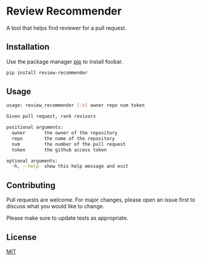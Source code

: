 # Review Recommender

A tool that helps find reviewer for a pull request.

## Installation

Use the package manager [pip](https://pip.pypa.io/en/stable/) to install foobar.

```bash
pip install review-recommender
```
## Usage

```bash
usage: review_recommender [-h] owner repo num token

Given pull request, rank revisors

positional arguments:
  owner       the owner of the repository
  repo        the name of the repository
  num         the number of the pull request
  token       the github access token

optional arguments:
  -h, --help  show this help message and exit
```

## Contributing

Pull requests are welcome. For major changes, please open an issue first
to discuss what you would like to change.

Please make sure to update tests as appropriate.

## License

[MIT](https://choosealicense.com/licenses/mit/)